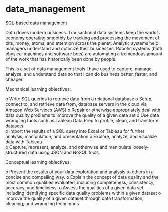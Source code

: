 # data_management
SQL-based data management 

Data drives modern business. Transactional data systems keep the world’s economy 
operating smoothly by tracking and processing the movement of bits, money, atoms, and 
attention across the planet. Analytic systems help managers understand and optimize 
their businesses. Robotic systems (both physical machines and software bots) are 
automating a tremendous amount of the work that has historically been done by people.  
 
This is a set of data management tools I have used to capture, manage, analyze, and understand data so that I can do business better, 
faster, and cheaper.  

Mechanical learning objectives: 

o  Write SQL queries to retrieve data from a relational database 
o  Setup, connect to, and retrieve data from, database servers in the cloud via 
Amazon Web Services (AWS) 
o  Repair or otherwise appropriately deal with data quality problems to improve 
the quality of a given data set 
o  Use data wrangling tools such as Tableau Data Prep to profile, clean, and 
transform datasets  
o  Import the results of a SQL query into Excel or Tableau for further analysis, 
manipulation, and presentation 
o  Explore, analyze, and visualize data with Tableau  
o  Capture, represent, analyze, and otherwise and manipulate loosely-
structured data using JSON and NoSQL tools 
 
Conceptual learning objectives:  

o  Present the results of your data exploration and analysis to others in a 
concise and compelling way. 
o  Explain the concept of data quality and the most common qualities 
evaluated, including completeness, consistency, accuracy, and timeliness. 
o  Assess the qualities of a given data set, including identifying specific data 
quality problems within a given dataset 
o  Improve the quality of a given dataset through data transformation, cleaning, 
and wrangling techniques  
 
